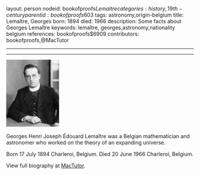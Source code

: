 layout: person
nodeid: bookofproofs$Lemaitre
categories: history,19th-century
parentid: bookofproofs$603
tags: astronomy,origin-belgium
title: Lemaître, Georges
born: 1894
died: 1966
description: Some facts about Georges Lemaître
keywords: lemaître, georges,astronomy,nationality belgium
references: bookofproofs$6909
contributors: bookofproofs,@MacTutor

---


---

![Lemaitre.jpg](https://github.com/bookofproofs/bookofproofs.github.io/blob/main/_sources/_assets/images/portraits/Lemaitre.jpg?raw=true)

Georges Henri Joseph Édouard Lemaître was a Belgian mathematician and astronomer who worked on the theory of an expanding universe.

Born 17 July 1894 Charleroi, Belgium. Died 20 June 1966 Charleroi, Belgium.


View full biography at [MacTutor](https://mathshistory.st-andrews.ac.uk/Biographies/Lemaitre/).